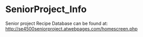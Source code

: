 # SeniorProject_Info

Senior project Recipe Database can be found at:
http://se4500seniorproject.atwebpages.com/homescreen.php 
